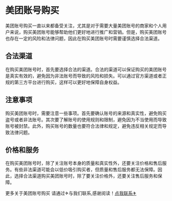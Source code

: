 # 美团账号购买

美团账号购买一直以来都备受关注，尤其是对于需要大量美团账号的商家和个人用户来说，购买美团账号能够帮助他们更好地进行推广和营销。但是，购买美团账号也存在一定的风险和法律问题，因此在购买美团账号时需要谨慎选择合法渠道。

## 合法渠道

在购买美团账号时，首先要选择合法的渠道。合法的渠道可以保证购买的美团账号是真实有效的，避免因为非法账号而导致的风险和损失。可以通过官方渠道或者正规的第三方平台进行购买，这样可以更好地保障自身权益。

## 注意事项

购买美团账号时，需要注意一些事项。首先要确认账号的来源和真实性，避免购买盗号或者非法账号。其次要了解账号的使用规则和限制，避免因为不当使用而导致账号被封禁。此外，购买账号的数量也要符合法律和规定，避免违反相关规定而导致法律问题。

## 价格和服务

在购买美团账号时，除了关注账号本身的质量和真实性外，还要关注价格和售后服务。有些非法渠道可能会以低价吸引购买者，但质量和售后服务都无法保障。因此，选择合法渠道购买美团账号时，除了要关注价格外，还要关注售后服务和保障。

更多关于美团账号购买 请通过✈与我们联系,感谢阅读！[点我联系✈](https://help.k02.cc)